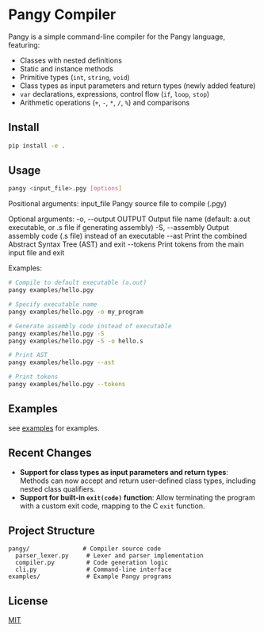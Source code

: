 # Pangy Compiler

Pangy is a simple command-line compiler for the Pangy language, featuring:

- Classes with nested definitions
- Static and instance methods
- Primitive types (`int`, `string`, `void`)
- Class types as input parameters and return types (newly added feature)
- `var` declarations, expressions, control flow (`if`, `loop`, `stop`)
- Arithmetic operations (`+`, `-`, `*`, `/`, `%`) and comparisons

## Install

```bash
pip install -e .
```

## Usage

```bash
pangy <input_file>.pgy [options]
```

Positional arguments:
  input_file           Pangy source file to compile (.pgy)

Optional arguments:
  -o, --output OUTPUT  Output file name (default: a.out executable, or .s file if generating assembly)
  -S, --assembly       Output assembly code (.s file) instead of an executable
  --ast                Print the combined Abstract Syntax Tree (AST) and exit
  --tokens             Print tokens from the main input file and exit

Examples:

```bash
# Compile to default executable (a.out)
pangy examples/hello.pgy

# Specify executable name
pangy examples/hello.pgy -o my_program

# Generate assembly code instead of executable
pangy examples/hello.pgy -S
pangy examples/hello.pgy -S -o hello.s

# Print AST
pangy examples/hello.pgy --ast

# Print tokens
pangy examples/hello.pgy --tokens
```

## Examples

see [examples](./examples/) for examples.

## Recent Changes

- **Support for class types as input parameters and return types**: Methods can now accept and return user-defined class types, including nested class qualifiers.
- **Support for built-in `exit(code)` function**: Allow terminating the program with a custom exit code, mapping to the C `exit` function.

## Project Structure

```
pangy/               # Compiler source code
  parser_lexer.py     # Lexer and parser implementation
  compiler.py         # Code generation logic
  cli.py              # Command-line interface
examples/             # Example Pangy programs
```

## License

[MIT](./LICENSE)
